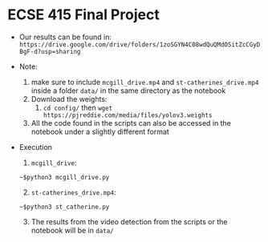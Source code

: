 # ECSE 415 Final Project

* Our results can be found in: `https://drive.google.com/drive/folders/1zoSGYN4C08wdQuQMdOSitZcCGyDBgF-d?usp=sharing`

* Note: 
  1.  make sure to include `mcgill_drive.mp4` and `st-catherines_drive.mp4` inside a folder `data/` in the same directory as the notebook
  2.  Download the weights: 
      1.  `cd config/` then `wget https://pjreddie.com/media/files/yolov3.weights`
  3. All the code found in the scripts can also be accessed in the notebook under a slightly different format

* Execution

  1. `mcgill_drive`:
   
   ```
   ~$python3 mcgill_drive.py
   ```

  2. `st-catherines_drive.mp4`:
   
   ```
   ~$python3 st_catherine.py
   ```

  3. The results from the video detection from the scripts or the notebook will be in `data/`
  